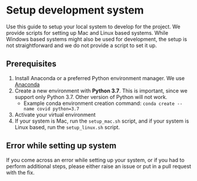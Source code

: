 # Setup development system

Use this guide to setup your local system to develop for the project.
We provide scripts for setting up Mac and Linux based systems. While Windows
based systems might also be used for development, the setup is not straightforward
and we do not provide a script to set it up. 

## Prerequisites
1. Install Anaconda or a preferred Python environment manager. We use [Anaconda](https://www.anaconda.com/products/individual)
2. Create a new environment with **Python 3.7**. This is important, since we support only Python 3.7. Other version of Python will not work.
    - Example conda environment creation command: `conda create --name covid python=3.7`
3. Activate your virtual environment
4. If your system is Mac, run the `setup_mac.sh` script, and if your system is Linux based, run the `setup_linux.sh` script.


## Error while setting up system

If you come across an error while setting up your system, or if you had to perform
additional steps, please either raise an issue or put in a pull request with the fix.
